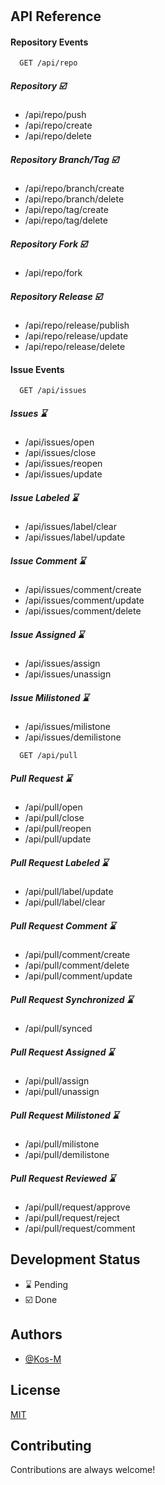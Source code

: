 
# 
    
## API Reference

#### Repository Events

```http
  GET /api/repo
```

##### Repository ☑️
- /api/repo/push
- /api/repo/create
- /api/repo/delete

##### Repository Branch/Tag ☑️
- /api/repo/branch/create
- /api/repo/branch/delete
- /api/repo/tag/create
- /api/repo/tag/delete

##### Repository Fork  ☑️
- /api/repo/fork
##### Repository Release  ☑️
- /api/repo/release/publish
- /api/repo/release/update
- /api/repo/release/delete

#### Issue Events

```http
  GET /api/issues
```
##### Issues ⌛
- /api/issues/open
- /api/issues/close
- /api/issues/reopen
- /api/issues/update
##### Issue Labeled ⌛
- /api/issues/label/clear
- /api/issues/label/update
##### Issue Comment ⌛
- /api/issues/comment/create
- /api/issues/comment/update
- /api/issues/comment/delete
##### Issue Assigned ⌛
- /api/issues/assign
- /api/issues/unassign
##### Issue Milistoned ⌛
- /api/issues/milistone
- /api/issues/demilistone


```http
  GET /api/pull
```
##### Pull Request ⌛
- /api/pull/open
- /api/pull/close
- /api/pull/reopen
- /api/pull/update
##### Pull Request Labeled ⌛
- /api/pull/label/update
- /api/pull/label/clear
##### Pull Request Comment ⌛
- /api/pull/comment/create
- /api/pull/comment/delete
- /api/pull/comment/update
##### Pull Request Synchronized ⌛
- /api/pull/synced
##### Pull Request Assigned ⌛
- /api/pull/assign
- /api/pull/unassign
##### Pull Request Milistoned ⌛
- /api/pull/milistone
- /api/pull/demilistone
##### Pull Request Reviewed ⌛
- /api/pull/request/approve
- /api/pull/request/reject
- /api/pull/request/comment





## Development Status
- ⌛ Pending
- ☑️ Done










## Authors

- [@Kos-M](https://www.github.com/Kos-M)


## License

[MIT](https://choosealicense.com/licenses/mit/)


## Contributing

Contributions are always welcome!




